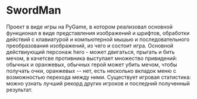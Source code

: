 # SwordMan
Проект в виде игры на PyGame, в котором реализовал основной функционал в виде представления изображений и шрифтов, обработки действий с клавиатурой и компьютерной мышью и последовательного преобразования изображений, из чего и состоит игра. Основной действиующий персонаж hero - может двигаться, прыгать и бить мечом, в качетсве противника выступает множество привидений: обычных и оранжевых, обычных герой может убить мечом, чтобы получать очки, оранжевых -- нет, есть несколько вкладок меню с возможностью перехода между ними. Существует игровая статистика: можно узнать лучший рекорд других игроков и последний полученный результат. 